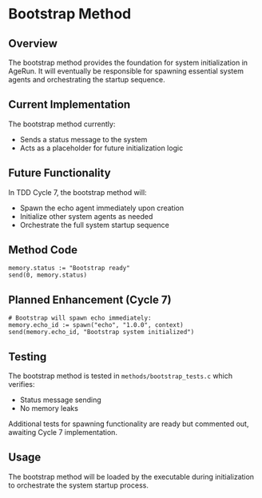 # Bootstrap Method

## Overview
The bootstrap method provides the foundation for system initialization in AgeRun. It will eventually be responsible for spawning essential system agents and orchestrating the startup sequence.

## Current Implementation
The bootstrap method currently:
- Sends a status message to the system
- Acts as a placeholder for future initialization logic

## Future Functionality
In TDD Cycle 7, the bootstrap method will:
- Spawn the echo agent immediately upon creation
- Initialize other system agents as needed
- Orchestrate the full system startup sequence

## Method Code
```agerun
memory.status := "Bootstrap ready"
send(0, memory.status)
```

## Planned Enhancement (Cycle 7)
```agerun
# Bootstrap will spawn echo immediately:
memory.echo_id := spawn("echo", "1.0.0", context)
send(memory.echo_id, "Bootstrap system initialized")
```

## Testing
The bootstrap method is tested in `methods/bootstrap_tests.c` which verifies:
- Status message sending
- No memory leaks

Additional tests for spawning functionality are ready but commented out, awaiting Cycle 7 implementation.

## Usage
The bootstrap method will be loaded by the executable during initialization to orchestrate the system startup process.